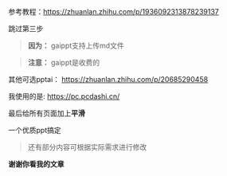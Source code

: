 参考教程：https://zhuanlan.zhihu.com/p/1936092313878239137

跳过第三步

> **因为：** gaippt支持上传md文件

> **注意：** gaippt是收费的

其他可选pptai： https://zhuanlan.zhihu.com/p/20685290458

我使用的是: https://pc.pcdashi.cn/

最后给所有页面加上**平滑**

一个优质ppt搞定

> 还有部分内容可根据实际需求进行修改

**谢谢你看我的文章**
